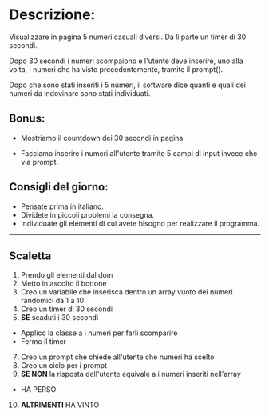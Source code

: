 # Descrizione:

Visualizzare in pagina 5 numeri casuali diversi. Da lì parte un timer di 30
secondi.

Dopo 30 secondi i numeri scompaiono e l'utente deve inserire, uno alla volta, i
numeri che ha visto precedentemente, tramite il prompt().

Dopo che sono stati inseriti i 5 numeri, il software dice quanti e quali dei
numeri da indovinare sono stati individuati.

## Bonus:

- Mostriamo il countdown dei 30 secondi in pagina.

- Facciamo inserire i numeri all'utente tramite 5 campi di input invece che via
  prompt.

## Consigli del giorno:

- Pensate prima in italiano.
- Dividete in piccoli problemi la consegna.
- Individuate gli elementi di cui avete bisogno per realizzare il programma.
<hr>

## Scaletta

1. Prendo gli elementi dal dom
1. Metto in ascolto il bottone
1. Creo un variabile che inserisca dentro un array vuoto dei numeri randomici da
   1 a 10
1. Creo un timer di 30 secondi
1. **SE** scaduti i 30 secondi

- Applico la classe a i numeri per farli scomparire
- Fermo il timer

7. Creo un prompt che chiede all'utente che numeri ha scelto
1. Creo un ciclo per i prompt
1. **SE NON** la risposta dell'utente equivale a i numeri inseriti nell'array

- HA PERSO

10. **ALTRIMENTI** HA VINTO
